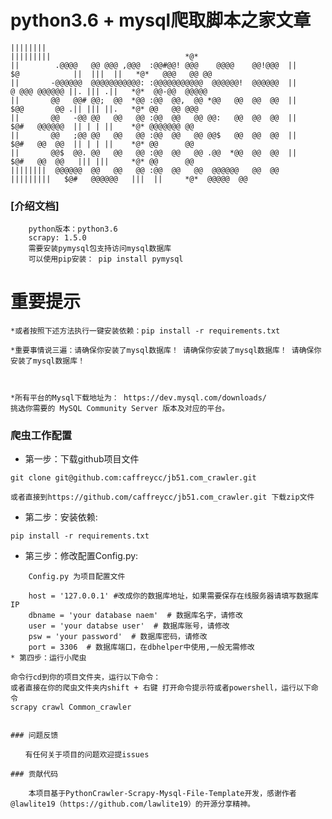 python3.6 + mysql爬取脚本之家文章
=======




    ||||||||                                                      |||||||||                              *@*
    ||        .@@@@   @@ @@@ ,@@@  :@@#@@! @@@    @@@@    @@!@@@  ||         $@            ||  |||  ||   *@*   @@@   @@ @@
    ||       -@@@@@@  @@@@@@@@@@@: :@@@@@@@@@@@  @@@@@@!  @@@@@@  ||          @ @@@ @@@@@@ ||. ||| .||   *@*  @@-@@  @@@@@
    ||       @@   @@# @@;  @@  *@@ :@@  @@,  @@ *@@   @@  @@  @@  ||          $@@       @@ .|| ||| ||.   *@* @@   @@ @@@
    ||       @@   -@@ @@   @@   @@ :@@  @@   @@ @@:   @@  @@  @@  ||          $@#   @@@@@@  || | | ||    *@* @@@@@@@ @@
    ||       @@   ;@@ @@   @@   @@ :@@  @@   @@ @@$   @@  @@  @@  ||          $@#   @@  @@  || | | ||    *@* @@      @@
    ||       @@$  @@. @@   @@   @@ :@@  @@   @@ .@@  *@@  @@  @@  ||          $@#   @@  @@   ||| |||     *@* @@      @@
    ||||||||  @@@@@@  @@   @@   @@ :@@  @@   @@  @@@@@@   @@  @@  |||||||||   $@#   @@@@@@   |||  ||     *@*  @@@@@  @@



### [介绍文档]

```
    python版本：python3.6
    scrapy: 1.5.0
    需要安装pymysql包支持访问mysql数据库
    可以使用pip安装： pip install pymysql
```

# 重要提示
    *或者按照下述方法执行一键安装依赖：pip install -r requirements.txt
    
    *重要事情说三遍：请确保你安装了mysql数据库！ 请确保你安装了mysql数据库！ 请确保你安装了mysql数据库！
    


    *所有平台的Mysql下载地址为： https://dev.mysql.com/downloads/
    挑选你需要的 MySQL Community Server 版本及对应的平台。


### 爬虫工作配置

* 第一步：下载github项目文件

```shell
git clone git@github.com:caffreycc/jb51.com_crawler.git

或者直接到https://github.com/caffreycc/jb51.com_crawler.git 下载zip文件
```

* 第二步：安装依赖:

```shell
pip install -r requirements.txt
```

* 第三步：修改配置Config.py:

```shell
    Config.py 为项目配置文件

    host = '127.0.0.1' #改成你的数据库地址，如果需要保存在线服务器请填写数据库IP
    dbname = 'your database naem'  # 数据库名字，请修改
    user = 'your databse user'  # 数据库账号，请修改
    psw = 'your password'  # 数据库密码，请修改
    port = 3306  # 数据库端口，在dbhelper中使用,一般无需修改
* 第四步：运行小爬虫
```
    命令行cd到你的项目文件夹，运行以下命令：
    或者直接在你的爬虫文件夹内shift + 右键 打开命令提示符或者powershell，运行以下命令
    scrapy crawl Common_crawler
```

### 问题反馈

　　有任何关于项目的问题欢迎提issues

### 贡献代码

    本项目基于PythonCrawler-Scrapy-Mysql-File-Template开发，感谢作者@lawlite19（https://github.com/lawlite19）的开源分享精神。

